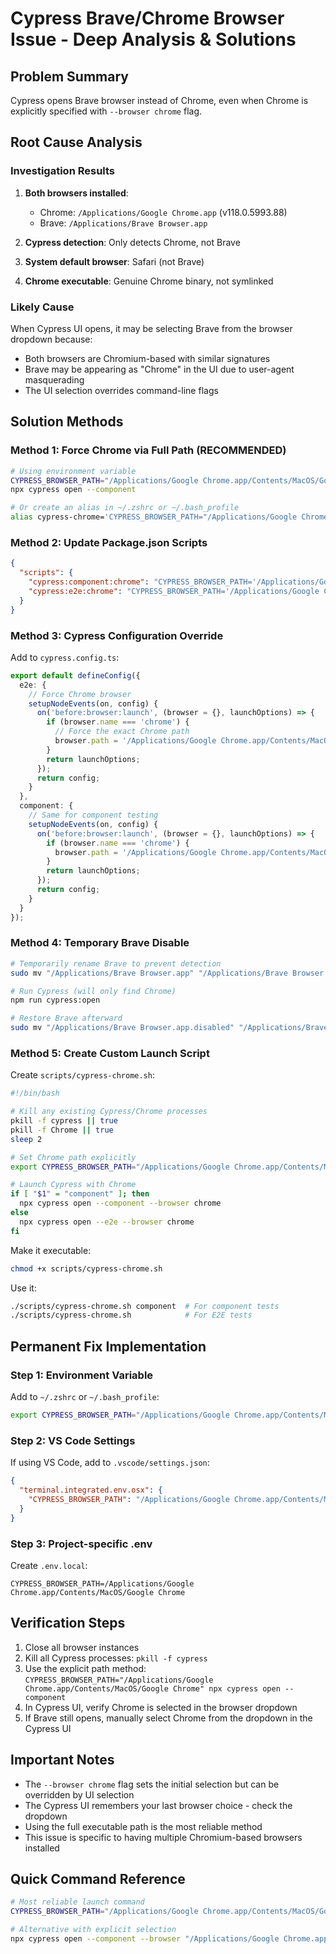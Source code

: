 # Cypress Brave/Chrome Browser Issue - Deep Analysis & Solutions

## Problem Summary
Cypress opens Brave browser instead of Chrome, even when Chrome is explicitly specified with `--browser chrome` flag.

## Root Cause Analysis

### Investigation Results
1. **Both browsers installed**:
   - Chrome: `/Applications/Google Chrome.app` (v118.0.5993.88)
   - Brave: `/Applications/Brave Browser.app`

2. **Cypress detection**: Only detects Chrome, not Brave
3. **System default browser**: Safari (not Brave)
4. **Chrome executable**: Genuine Chrome binary, not symlinked

### Likely Cause
When Cypress UI opens, it may be selecting Brave from the browser dropdown because:
- Both browsers are Chromium-based with similar signatures
- Brave may be appearing as "Chrome" in the UI due to user-agent masquerading
- The UI selection overrides command-line flags

## Solution Methods

### Method 1: Force Chrome via Full Path (RECOMMENDED)
```bash
# Using environment variable
CYPRESS_BROWSER_PATH="/Applications/Google Chrome.app/Contents/MacOS/Google Chrome" \
npx cypress open --component

# Or create an alias in ~/.zshrc or ~/.bash_profile
alias cypress-chrome='CYPRESS_BROWSER_PATH="/Applications/Google Chrome.app/Contents/MacOS/Google Chrome" npx cypress open'
```

### Method 2: Update Package.json Scripts
```json
{
  "scripts": {
    "cypress:component:chrome": "CYPRESS_BROWSER_PATH='/Applications/Google Chrome.app/Contents/MacOS/Google Chrome' cypress open --component",
    "cypress:e2e:chrome": "CYPRESS_BROWSER_PATH='/Applications/Google Chrome.app/Contents/MacOS/Google Chrome' cypress open"
  }
}
```

### Method 3: Cypress Configuration Override
Add to `cypress.config.ts`:
```typescript
export default defineConfig({
  e2e: {
    // Force Chrome browser
    setupNodeEvents(on, config) {
      on('before:browser:launch', (browser = {}, launchOptions) => {
        if (browser.name === 'chrome') {
          // Force the exact Chrome path
          browser.path = '/Applications/Google Chrome.app/Contents/MacOS/Google Chrome';
        }
        return launchOptions;
      });
      return config;
    }
  },
  component: {
    // Same for component testing
    setupNodeEvents(on, config) {
      on('before:browser:launch', (browser = {}, launchOptions) => {
        if (browser.name === 'chrome') {
          browser.path = '/Applications/Google Chrome.app/Contents/MacOS/Google Chrome';
        }
        return launchOptions;
      });
      return config;
    }
  }
});
```

### Method 4: Temporary Brave Disable
```bash
# Temporarily rename Brave to prevent detection
sudo mv "/Applications/Brave Browser.app" "/Applications/Brave Browser.app.disabled"

# Run Cypress (will only find Chrome)
npm run cypress:open

# Restore Brave afterward
sudo mv "/Applications/Brave Browser.app.disabled" "/Applications/Brave Browser.app"
```

### Method 5: Create Custom Launch Script
Create `scripts/cypress-chrome.sh`:
```bash
#!/bin/bash

# Kill any existing Cypress/Chrome processes
pkill -f cypress || true
pkill -f Chrome || true
sleep 2

# Set Chrome path explicitly
export CYPRESS_BROWSER_PATH="/Applications/Google Chrome.app/Contents/MacOS/Google Chrome"

# Launch Cypress with Chrome
if [ "$1" = "component" ]; then
  npx cypress open --component --browser chrome
else
  npx cypress open --e2e --browser chrome
fi
```

Make it executable:
```bash
chmod +x scripts/cypress-chrome.sh
```

Use it:
```bash
./scripts/cypress-chrome.sh component  # For component tests
./scripts/cypress-chrome.sh            # For E2E tests
```

## Permanent Fix Implementation

### Step 1: Environment Variable
Add to `~/.zshrc` or `~/.bash_profile`:
```bash
export CYPRESS_BROWSER_PATH="/Applications/Google Chrome.app/Contents/MacOS/Google Chrome"
```

### Step 2: VS Code Settings
If using VS Code, add to `.vscode/settings.json`:
```json
{
  "terminal.integrated.env.osx": {
    "CYPRESS_BROWSER_PATH": "/Applications/Google Chrome.app/Contents/MacOS/Google Chrome"
  }
}
```

### Step 3: Project-specific .env
Create `.env.local`:
```
CYPRESS_BROWSER_PATH=/Applications/Google Chrome.app/Contents/MacOS/Google Chrome
```

## Verification Steps
1. Close all browser instances
2. Kill all Cypress processes: `pkill -f cypress`
3. Use the explicit path method: `CYPRESS_BROWSER_PATH="/Applications/Google Chrome.app/Contents/MacOS/Google Chrome" npx cypress open --component`
4. In Cypress UI, verify Chrome is selected in the browser dropdown
5. If Brave still opens, manually select Chrome from the dropdown in the Cypress UI

## Important Notes
- The `--browser chrome` flag sets the initial selection but can be overridden by UI selection
- The Cypress UI remembers your last browser choice - check the dropdown
- Using the full executable path is the most reliable method
- This issue is specific to having multiple Chromium-based browsers installed

## Quick Command Reference
```bash
# Most reliable launch command
CYPRESS_BROWSER_PATH="/Applications/Google Chrome.app/Contents/MacOS/Google Chrome" npx cypress open --component

# Alternative with explicit selection
npx cypress open --component --browser "/Applications/Google Chrome.app/Contents/MacOS/Google Chrome"
```
